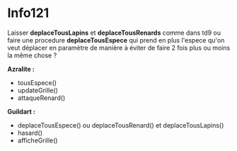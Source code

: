 # Info121

Laisser **deplaceTousLapins** et **deplaceTousRenards** comme dans td9 ou faire une procedure **deplaceTousEspece** qui prend en plus l'espece qu'on veut déplacer en paramètre de manière à éviter de faire 2 fois plus ou moins la même chose ?

**Azralite :**

* tousEspece()
* updateGrille()
* attaqueRenard()


**Guildart :**

* deplaceTousEspece() ou deplaceTousRenard() et deplaceTousLapins()
* hasard()
* afficheGrille()
